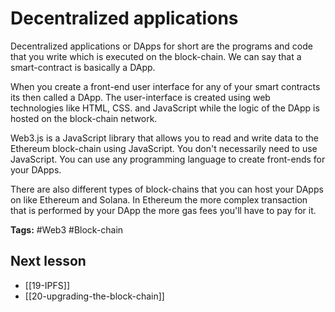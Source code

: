 # Decentralized applications
Decentralized applications or DApps for short are the programs and code that you write which is executed on the block-chain. We can say that a smart-contract is basically a DApp.

When you create a front-end user interface for any of your smart contracts its then called a DApp. The user-interface is created using web technologies like HTML, CSS. and JavaScript while the logic of the DApp is hosted on the block-chain network.

Web3.js is a JavaScript library that allows you to read and write data to the Ethereum block-chain using JavaScript. You don't necessarily need to use JavaScript. You can use any programming language to create front-ends for your DApps.

There are also different types of block-chains that you can host your DApps on like Ethereum and Solana. In Ethereum the more complex transaction that is performed by your DApp the more gas fees you'll have to pay for it.

**Tags:** #Web3 #Block-chain 

## Next lesson
- [[19-IPFS]]
- [[20-upgrading-the-block-chain]]